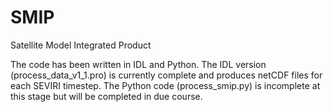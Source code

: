 # SMIP
Satellite Model Integrated Product

The code has been written in IDL and Python. The IDL version (process_data_v1_1.pro) is currently complete and produces netCDF files for each SEVIRI timestep. The Python code (process_smip.py) is incomplete at this stage but will be completed in due course.
